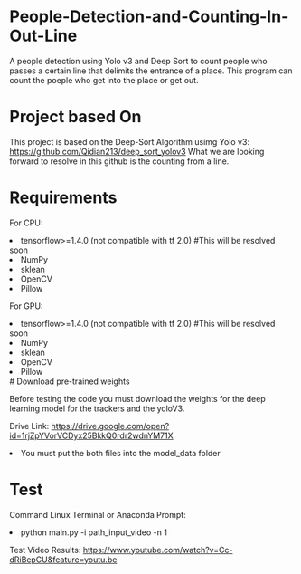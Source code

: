 # People-Detection-and-Counting-In-Out-Line
A people detection using Yolo v3 and Deep Sort to count people who passes a certain line that delimits the entrance of a place. This program can count the poeple who get into the place or get out.

# Project based On
This project is based on the Deep-Sort Algorithm usimg Yolo v3: https://github.com/Qidian213/deep_sort_yolov3
What we are looking forward to resolve in this github is the counting from a line.

# Requirements
For CPU:

  <li>tensorflow>=1.4.0 (not compatible with tf 2.0) #This will be resolved soon</li>
  <li>NumPy</li>
  <li>sklean</li>
  <li>OpenCV</li>
  <li>Pillow</li>


For GPU:

  <li>tensorflow>=1.4.0 (not compatible with tf 2.0) #This will be resolved soon</li>
  <li>NumPy</li>
  <li>sklean</li>
  <li>OpenCV</li>
  <li>Pillow</li>
# Download pre-trained weights

Before testing the code you must download the weights for the deep learning model for the trackers and the yoloV3.

Drive Link: https://drive.google.com/open?id=1rjZpYVorVCDyx25BkkQ0rdr2wdnYM71X

 <li>You must put the both files into the model_data folder</li>
 
# Test

Command Linux Terminal or Anaconda Prompt: 

  <li>python main.py -i path_input_video -n 1</li>

Test Video Results: https://www.youtube.com/watch?v=Cc-dRiBepCU&feature=youtu.be

